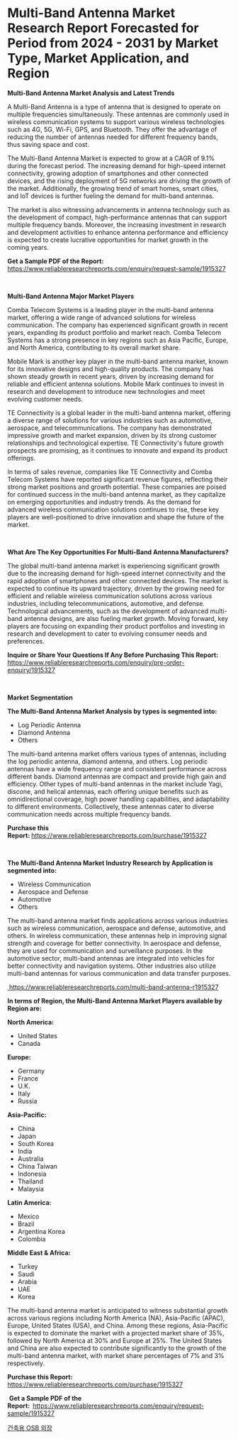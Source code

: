 <p><h1>Multi-Band Antenna Market Research Report Forecasted for Period from 2024 -  2031 by Market Type, Market Application, and Region</h1></p><p><strong>Multi-Band Antenna Market Analysis and Latest Trends</strong></p>
<p><p>A Multi-Band Antenna is a type of antenna that is designed to operate on multiple frequencies simultaneously. These antennas are commonly used in wireless communication systems to support various wireless technologies such as 4G, 5G, Wi-Fi, GPS, and Bluetooth. They offer the advantage of reducing the number of antennas needed for different frequency bands, thus saving space and cost.</p><p>The Multi-Band Antenna Market is expected to grow at a CAGR of 9.1% during the forecast period. The increasing demand for high-speed internet connectivity, growing adoption of smartphones and other connected devices, and the rising deployment of 5G networks are driving the growth of the market. Additionally, the growing trend of smart homes, smart cities, and IoT devices is further fueling the demand for multi-band antennas.</p><p>The market is also witnessing advancements in antenna technology such as the development of compact, high-performance antennas that can support multiple frequency bands. Moreover, the increasing investment in research and development activities to enhance antenna performance and efficiency is expected to create lucrative opportunities for market growth in the coming years.</p></p>
<p><strong>Get a Sample PDF of the Report:&nbsp;</strong> <a href="https://www.reliableresearchreports.com/enquiry/request-sample/1915327">https://www.reliableresearchreports.com/enquiry/request-sample/1915327</a></p>
<p>&nbsp;</p>
<p><strong>Multi-Band Antenna Major Market Players</strong></p>
<p><p>Comba Telecom Systems is a leading player in the multi-band antenna market, offering a wide range of advanced solutions for wireless communication. The company has experienced significant growth in recent years, expanding its product portfolio and market reach. Comba Telecom Systems has a strong presence in key regions such as Asia Pacific, Europe, and North America, contributing to its overall market share.</p><p>Mobile Mark is another key player in the multi-band antenna market, known for its innovative designs and high-quality products. The company has shown steady growth in recent years, driven by increasing demand for reliable and efficient antenna solutions. Mobile Mark continues to invest in research and development to introduce new technologies and meet evolving customer needs.</p><p>TE Connectivity is a global leader in the multi-band antenna market, offering a diverse range of solutions for various industries such as automotive, aerospace, and telecommunications. The company has demonstrated impressive growth and market expansion, driven by its strong customer relationships and technological expertise. TE Connectivity's future growth prospects are promising, as it continues to innovate and expand its product offerings.</p><p>In terms of sales revenue, companies like TE Connectivity and Comba Telecom Systems have reported significant revenue figures, reflecting their strong market positions and growth potential. These companies are poised for continued success in the multi-band antenna market, as they capitalize on emerging opportunities and industry trends. As the demand for advanced wireless communication solutions continues to rise, these key players are well-positioned to drive innovation and shape the future of the market.</p></p>
<p>&nbsp;</p>
<p><strong>What Are The Key Opportunities For Multi-Band Antenna Manufacturers?</strong></p>
<p><p>The global multi-band antenna market is experiencing significant growth due to the increasing demand for high-speed internet connectivity and the rapid adoption of smartphones and other connected devices. The market is expected to continue its upward trajectory, driven by the growing need for efficient and reliable wireless communication solutions across various industries, including telecommunications, automotive, and defense. Technological advancements, such as the development of advanced multi-band antenna designs, are also fueling market growth. Moving forward, key players are focusing on expanding their product portfolios and investing in research and development to cater to evolving consumer needs and preferences.</p></p>
<p><strong>Inquire or Share Your Questions If Any Before Purchasing This Report:</strong> <a href="https://www.reliableresearchreports.com/enquiry/pre-order-enquiry/1915327">https://www.reliableresearchreports.com/enquiry/pre-order-enquiry/1915327</a></p>
<p>&nbsp;</p>
<p><strong>Market Segmentation</strong></p>
<p><strong>The Multi-Band Antenna Market Analysis by types is segmented into:</strong></p>
<p><ul><li>Log Periodic Antenna</li><li>Diamond Antenna</li><li>Others</li></ul></p>
<p><p>The multi-band antenna market offers various types of antennas, including the log periodic antenna, diamond antenna, and others. Log periodic antennas have a wide frequency range and consistent performance across different bands. Diamond antennas are compact and provide high gain and efficiency. Other types of multi-band antennas in the market include Yagi, discone, and helical antennas, each offering unique benefits such as omnidirectional coverage, high power handling capabilities, and adaptability to different environments. Collectively, these antennas cater to diverse communication needs across multiple frequency bands.</p></p>
<p><strong>Purchase this Report:&nbsp;</strong><a href="https://www.reliableresearchreports.com/purchase/1915327">https://www.reliableresearchreports.com/purchase/1915327</a></p>
<p>&nbsp;</p>
<p><strong>The Multi-Band Antenna Market Industry Research by Application is segmented into:</strong></p>
<p><ul><li>Wireless Communication</li><li>Aerospace and Defense</li><li>Automotive</li><li>Others</li></ul></p>
<p><p>The multi-band antenna market finds applications across various industries such as wireless communication, aerospace and defense, automotive, and others. In wireless communication, these antennas help in improving signal strength and coverage for better connectivity. In aerospace and defense, they are used for communication and surveillance purposes. In the automotive sector, multi-band antennas are integrated into vehicles for better connectivity and navigation systems. Other industries also utilize multi-band antennas for various communication and data transfer purposes.</p></p>
<p><a href="https://www.reliableresearchreports.com/multi-band-antenna-r1915327">&nbsp;https://www.reliableresearchreports.com/multi-band-antenna-r1915327</a></p>
<p><strong>In terms of Region, the Multi-Band Antenna Market Players available by Region are:</strong></p>
<p>
    <p> <strong> North America: </strong>
        <ul>
            <li>United States</li>
            <li>Canada</li>
        </ul>
        </p> 
    <p> <strong> Europe: </strong>
        <ul>
            <li>Germany</li>
            <li>France</li>
            <li>U.K.</li>
            <li>Italy</li>
            <li>Russia</li>
        </ul>
        </p> 
    <p> <strong> Asia-Pacific: </strong>
        <ul>
            <li>China</li>
            <li>Japan</li>
            <li>South Korea</li>
            <li>India</li>
            <li>Australia</li>
            <li>China Taiwan</li>
            <li>Indonesia</li>
            <li>Thailand</li>
            <li>Malaysia</li>
        </ul>
        </p> 
    <p> <strong> Latin America: </strong>
        <ul>
            <li>Mexico</li>
            <li>Brazil</li>
            <li>Argentina Korea</li>
            <li>Colombia</li>
        </ul>
        </p> 
    <p> <strong> Middle East & Africa: </strong>
        <ul>
            <li>Turkey</li>
            <li>Saudi</li>
            <li>Arabia</li>
            <li>UAE</li>
            <li>Korea</li>
        </ul>
    </p>
    </p>
<p><p>The multi-band antenna market is anticipated to witness substantial growth across various regions including North America (NA), Asia-Pacific (APAC), Europe, United States (USA), and China. Among these regions, Asia-Pacific is expected to dominate the market with a projected market share of 35%, followed by North America at 30% and Europe at 25%. The United States and China are also expected to contribute significantly to the growth of the multi-band antenna market, with market share percentages of 7% and 3% respectively.</p></p>
<p><strong>Purchase this Report: </strong><a href="https://www.reliableresearchreports.com/purchase/1915327">https://www.reliableresearchreports.com/purchase/1915327</a></p>
<p>&nbsp;<strong>Get a Sample PDF of the Report:&nbsp;&nbsp;</strong><a href="https://www.reliableresearchreports.com/enquiry/request-sample/1915327">https://www.reliableresearchreports.com/enquiry/request-sample/1915327</a></p>
<p><strong></strong></p>
<p><p><a href="https://github.com/Marcosoenrt565736/Market-Research-Report-List-1/blob/main/1770242177882.md">건축용 OSB 외장</a></p></p>